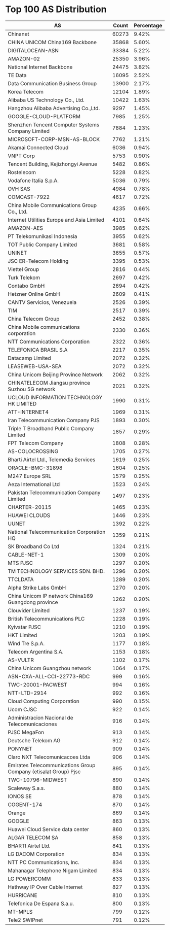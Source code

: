 # Top 100 AS Distribution
| AS | Count | Percentage |
|----|----|----|
| Chinanet | 60273 | 9.42% |
| CHINA UNICOM China169 Backbone | 35868 | 5.60% |
| DIGITALOCEAN-ASN | 33384 | 5.22% |
| AMAZON-02 | 25350 | 3.96% |
| National Internet Backbone | 24475 | 3.82% |
| TE Data | 16095 | 2.52% |
| Data Communication Business Group | 13900 | 2.17% |
| Korea Telecom | 12104 | 1.89% |
| Alibaba US Technology Co., Ltd. | 10422 | 1.63% |
| Hangzhou Alibaba Advertising Co.,Ltd. | 9297 | 1.45% |
| GOOGLE-CLOUD-PLATFORM | 7985 | 1.25% |
| Shenzhen Tencent Computer Systems Company Limited | 7884 | 1.23% |
| MICROSOFT-CORP-MSN-AS-BLOCK | 7762 | 1.21% |
| Akamai Connected Cloud | 6036 | 0.94% |
| VNPT Corp | 5753 | 0.90% |
| Tencent Building, Kejizhongyi Avenue | 5482 | 0.86% |
| Rostelecom | 5228 | 0.82% |
| Vodafone Italia S.p.A. | 5036 | 0.79% |
| OVH SAS | 4984 | 0.78% |
| COMCAST-7922 | 4617 | 0.72% |
| China Mobile Communications Group Co., Ltd. | 4235 | 0.66% |
| Internet Utilities Europe and Asia Limited | 4101 | 0.64% |
| AMAZON-AES | 3985 | 0.62% |
| PT Telekomunikasi Indonesia | 3955 | 0.62% |
| TOT Public Company Limited | 3681 | 0.58% |
| UNINET | 3655 | 0.57% |
| JSC ER-Telecom Holding | 3395 | 0.53% |
| Viettel Group | 2816 | 0.44% |
| Turk Telekom | 2697 | 0.42% |
| Contabo GmbH | 2694 | 0.42% |
| Hetzner Online GmbH | 2609 | 0.41% |
| CANTV Servicios, Venezuela | 2526 | 0.39% |
| TIM | 2517 | 0.39% |
| China Telecom Group | 2452 | 0.38% |
| China Mobile communications corporation | 2330 | 0.36% |
| NTT Communications Corporation | 2322 | 0.36% |
| TELEFONICA BRASIL S.A | 2217 | 0.35% |
| Datacamp Limited | 2072 | 0.32% |
| LEASEWEB-USA-SEA | 2072 | 0.32% |
| China Unicom Beijing Province Network | 2062 | 0.32% |
| CHINATELECOM Jiangsu province Suzhou 5G network | 2021 | 0.32% |
| UCLOUD INFORMATION TECHNOLOGY HK LIMITED | 1990 | 0.31% |
| ATT-INTERNET4 | 1969 | 0.31% |
| Iran Telecommunication Company PJS | 1893 | 0.30% |
| Triple T Broadband Public Company Limited | 1857 | 0.29% |
| FPT Telecom Company | 1808 | 0.28% |
| AS-COLOCROSSING | 1705 | 0.27% |
| Bharti Airtel Ltd., Telemedia Services | 1619 | 0.25% |
| ORACLE-BMC-31898 | 1604 | 0.25% |
| M247 Europe SRL | 1579 | 0.25% |
| Aeza International Ltd | 1523 | 0.24% |
| Pakistan Telecommunication Company Limited | 1497 | 0.23% |
| CHARTER-20115 | 1465 | 0.23% |
| HUAWEI CLOUDS | 1446 | 0.23% |
| UUNET | 1392 | 0.22% |
| National Telecommunication Corporation HQ | 1359 | 0.21% |
| SK Broadband Co Ltd | 1324 | 0.21% |
| CABLE-NET-1 | 1309 | 0.20% |
| MTS PJSC | 1297 | 0.20% |
| TM TECHNOLOGY SERVICES SDN. BHD. | 1296 | 0.20% |
| TTCLDATA | 1289 | 0.20% |
| Alpha Strike Labs GmbH | 1270 | 0.20% |
| China Unicom IP network China169 Guangdong province | 1262 | 0.20% |
| Clouvider Limited | 1237 | 0.19% |
| British Telecommunications PLC | 1228 | 0.19% |
| Kyivstar PJSC | 1210 | 0.19% |
| HKT Limited | 1203 | 0.19% |
| Wind Tre S.p.A. | 1177 | 0.18% |
| Telecom Argentina S.A. | 1153 | 0.18% |
| AS-VULTR | 1102 | 0.17% |
| China Unicom Guangzhou network | 1064 | 0.17% |
| ASN-CXA-ALL-CCI-22773-RDC | 999 | 0.16% |
| TWC-20001-PACWEST | 994 | 0.16% |
| NTT-LTD-2914 | 992 | 0.16% |
| Cloud Computing Corporation | 990 | 0.15% |
| Ucom CJSC | 922 | 0.14% |
| Administracion Nacional de Telecomunicaciones | 916 | 0.14% |
| PJSC MegaFon | 913 | 0.14% |
| Deutsche Telekom AG | 912 | 0.14% |
| PONYNET | 909 | 0.14% |
| Claro NXT Telecomunicacoes Ltda | 906 | 0.14% |
| Emirates Telecommunications Group Company (etisalat Group) Pjsc | 895 | 0.14% |
| TWC-10796-MIDWEST | 890 | 0.14% |
| Scaleway S.a.s. | 880 | 0.14% |
| IONOS SE | 878 | 0.14% |
| COGENT-174 | 870 | 0.14% |
| Orange | 869 | 0.14% |
| GOOGLE | 863 | 0.13% |
| Huawei Cloud Service data center | 860 | 0.13% |
| ALGAR TELECOM SA | 858 | 0.13% |
| BHARTI Airtel Ltd. | 841 | 0.13% |
| LG DACOM Corporation | 834 | 0.13% |
| NTT PC Communications, Inc. | 834 | 0.13% |
| Mahanagar Telephone Nigam Limited | 834 | 0.13% |
| LG POWERCOMM | 833 | 0.13% |
| Hathway IP Over Cable Internet | 827 | 0.13% |
| HURRICANE | 810 | 0.13% |
| Telefonica De Espana S.a.u. | 800 | 0.13% |
| MT-MPLS | 799 | 0.12% |
| Tele2 SWIPnet | 791 | 0.12% |

